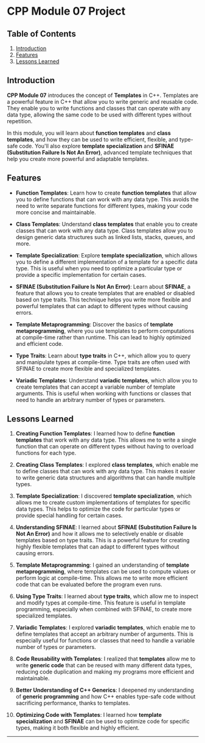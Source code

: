 # CPP Module 07 Project

## Table of Contents
1. [Introduction](#introduction)
2. [Features](#features)
3. [Lessons Learned](#lessons-learned)

## Introduction

**CPP Module 07** introduces the concept of **Templates** in C++. Templates are a powerful feature in C++ that allow you to write generic and reusable code. They enable you to write functions and classes that can operate with any data type, allowing the same code to be used with different types without repetition.

In this module, you will learn about **function templates** and **class templates**, and how they can be used to write efficient, flexible, and type-safe code. You'll also explore **template specialization** and **SFINAE (Substitution Failure Is Not An Error)**, advanced template techniques that help you create more powerful and adaptable templates.

## Features

- **Function Templates**: Learn how to create **function templates** that allow you to define functions that can work with any data type. This avoids the need to write separate functions for different types, making your code more concise and maintainable.

- **Class Templates**: Understand **class templates** that enable you to create classes that can work with any data type. Class templates allow you to design generic data structures such as linked lists, stacks, queues, and more.

- **Template Specialization**: Explore **template specialization**, which allows you to define a different implementation of a template for a specific data type. This is useful when you need to optimize a particular type or provide a specific implementation for certain cases.

- **SFINAE (Substitution Failure Is Not An Error)**: Learn about **SFINAE**, a feature that allows you to create templates that are enabled or disabled based on type traits. This technique helps you write more flexible and powerful templates that can adapt to different types without causing errors.

- **Template Metaprogramming**: Discover the basics of **template metaprogramming**, where you use templates to perform computations at compile-time rather than runtime. This can lead to highly optimized and efficient code.

- **Type Traits**: Learn about **type traits** in C++, which allow you to query and manipulate types at compile-time. Type traits are often used with SFINAE to create more flexible and specialized templates.

- **Variadic Templates**: Understand **variadic templates**, which allow you to create templates that can accept a variable number of template arguments. This is useful when working with functions or classes that need to handle an arbitrary number of types or parameters.

## Lessons Learned

1. **Creating Function Templates**: I learned how to define **function templates** that work with any data type. This allows me to write a single function that can operate on different types without having to overload functions for each type.

2. **Creating Class Templates**: I explored **class templates**, which enable me to define classes that can work with any data type. This makes it easier to write generic data structures and algorithms that can handle multiple types.

3. **Template Specialization**: I discovered **template specialization**, which allows me to create custom implementations of templates for specific data types. This helps to optimize the code for particular types or provide special handling for certain cases.

4. **Understanding SFINAE**: I learned about **SFINAE (Substitution Failure Is Not An Error)** and how it allows me to selectively enable or disable templates based on type traits. This is a powerful feature for creating highly flexible templates that can adapt to different types without causing errors.

5. **Template Metaprogramming**: I gained an understanding of **template metaprogramming**, where templates can be used to compute values or perform logic at compile-time. This allows me to write more efficient code that can be evaluated before the program even runs.

6. **Using Type Traits**: I learned about **type traits**, which allow me to inspect and modify types at compile-time. This feature is useful in template programming, especially when combined with SFINAE, to create more specialized templates.

7. **Variadic Templates**: I explored **variadic templates**, which enable me to define templates that accept an arbitrary number of arguments. This is especially useful for functions or classes that need to handle a variable number of types or parameters.

8. **Code Reusability with Templates**: I realized that **templates** allow me to write **generic code** that can be reused with many different data types, reducing code duplication and making my programs more efficient and maintainable.

9. **Better Understanding of C++ Generics**: I deepened my understanding of **generic programming** and how C++ enables type-safe code without sacrificing performance, thanks to templates.

10. **Optimizing Code with Templates**: I learned how **template specialization** and **SFINAE** can be used to optimize code for specific types, making it both flexible and highly efficient.

---

